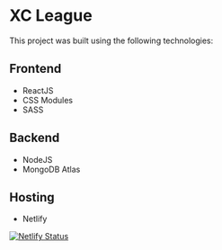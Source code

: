 # XC League 

This project was built using the following technologies:

## Frontend

* ReactJS
* CSS Modules
* SASS

## Backend

* NodeJS
* MongoDB Atlas

## Hosting

* Netlify

[![Netlify Status](https://api.netlify.com/api/v1/badges/df8f483d-02ec-40b1-b161-ae774c1bad51/deploy-status)](https://app.netlify.com/sites/musing-meitner-5a7ded/deploys)

